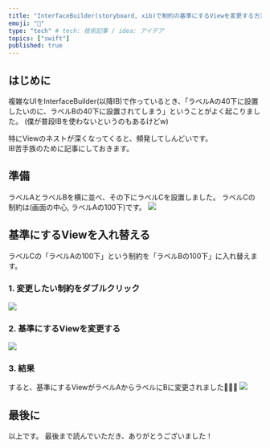 ```yaml
---
title: "InterfaceBuilder(storyboard, xib)で制約の基準にするViewを変更する方法"
emoji: "🐾"
type: "tech" # tech: 技術記事 / idea: アイデア
topics: ["swift"]
published: true
---
```

## はじめに
複雑なUIをInterfaceBuilder(以降IB)で作っているとき、「ラベルAの40下に設置したいのに、ラベルBの40下に設置されてしまう」ということがよく起こりました。
(僕が普段IBを使わないというのもあるけどw)  

特にViewのネストが深くなってくると、頻発してしんどいです。  
IB苦手族のために記事にしておきます。

## 準備
ラベルAとラベルBを横に並べ、その下にラベルCを設置しました。
ラベルCの制約は(画面の中心, ラベルAの100下)です。
![](https://storage.googleapis.com/zenn-user-upload/047a6c1d28c5-20221112.png)

## 基準にするViewを入れ替える
ラベルCの「ラベルAの100下」という制約を「ラベルBの100下」に入れ替えます。

### 1. 変更したい制約をダブルクリック
![](https://storage.googleapis.com/zenn-user-upload/750554e651c6-20221112.png)

### 2. 基準にするViewを変更する
![](https://storage.googleapis.com/zenn-user-upload/543c774815f8-20221112.png)

### 3. 結果
すると、基準にするViewがラベルAからラベルにBに変更されました🎉🎉🎉
![](https://storage.googleapis.com/zenn-user-upload/7090d0cbf9a4-20221112.png)

  

## 最後に
以上です。
最後まで読んでいただき、ありがとうございました！